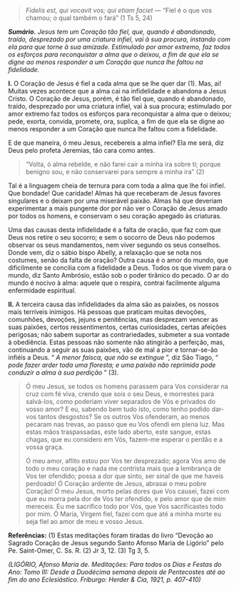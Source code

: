 > *Fidelis est, qui vocavit vos; qui etiam faciet* — “Fiel é o que vos chamou; o qual também o fará” (1 Ts 5, 24)

***Sumário.** Jesus tem um Coração tão fiel, que, quando é abandonado, traído, desprezado por uma criatura infiel, vai à sua procura, instando com ela para que torne à sua amizade. Estimulado por amor extremo, faz todos os esforços para reconquistar a alma que o deixou, a fim de que ela se digne ao menos responder a um Coração que nunca lhe faltou na fidelidade.*

**I.** O Coração de Jesus é fiel a cada alma que se lhe quer dar (1). Mas, ai! Muitas vezes acontece que a alma cai na infidelidade e abandona a Jesus Cristo. O Coração de Jesus, porém, é tão fiel que, quando é abandonado, traído, desprezado por uma criatura infiel, vai à sua procura; estimulado por amor extremo faz todos os esforços para reconquistar a alma que o deixou; pede, exorta, convida, promete, ora, suplica, a fim de que ela se digne ao menos responder a um Coração que nunca lhe faltou com a fidelidade.

E de que maneira, ó meu Jesus, recebereis a alma infiel? Ela me será, diz Deus pelo profeta Jeremias, tão cara como antes.

> “Volta, ó alma rebelde, e não farei cair a minha ira sobre ti; porque benigno sou, e não conservarei para sempre a minha ira” (2)

Tal é a linguagem cheia de ternura para com toda a alma que lhe foi infiel. Que bondade! Que caridade! Almas há que receberam de Jesus favores singulares e o deixam por uma miserável paixão. Almas há que deveriam experimentar a mais pungente dor por não ver o Coração de Jesus amado por todos os homens, e conservam o seu coração apegado às criaturas.

Uma das causas desta infidelidade é a falta de oração, que faz com que Deus nos retire o seu socorro; e sem o socorro de Deus não podemos observar os seus mandamentos, nem viver segundo os seus conselhos. Donde vem, diz o sábio bispo Abelly, a relaxação que se nota nos costumes, senão da falta de oração? Outra causa é o amor do mundo, que dificilmente se concilia com a fidelidade a Deus. Todos os que vivem para o mundo, diz Santo Ambrósio, estão sob o poder tirânico do pecado. O ar do mundo é nocivo à alma: aquele que o respira, contrai facilmente alguma enfermidade espiritual.

**II.** A terceira causa das infidelidades da alma são as paixões, os nossos mais terríveis inimigos. Há pessoas que praticam muitas devoções, comunhões, devoções, jejuns e penitências, mas desprezam vencer as suas paixões, certos ressentimentos, certas curiosidades, certas afeições perigosas; não sabem suportar as contrariedades, submeter a sua vontade à obediência. Estas pessoas não somente não atingirão a perfeição, mas, continuando a seguir as suas paixões, vão de mal a pior e tornar-se-ão infiéis a Deus. “ *A menor faísca, que não se extingue* ”, diz São Tiago, “ *pode fazer arder toda uma floresta; e uma paixão não reprimida pode conduzir a alma à sua perdição* ” (3).

> Ó meu Jesus, se todos os homens parassem para Vos considerar na cruz com fé viva, crendo que sois o seu Deus, e morrestes para salvá-los, como poderiam viver separados de Vós e privados do vosso amor? E eu, sabendo bem tudo isto, como tenho podido dar-vos tantos desgostos? Se os outros Vos ofenderam, ao menos pecaram nas trevas, ao passo que eu Vos ofendi em plena luz. Mas estas mãos traspassadas, este lado aberto, este sangue, estas chagas, que eu considero em Vós, fazem-me esperar o perdão e a vossa graça.
>
> Ó meu amor, aflito estou por Vos ter desprezado; agora Vos amo de todo o meu coração e nada me contrista mais que a lembrança de Vos ter ofendido; possa a dor que sinto, ser sinal de que me haveis perdoado! Ó Coração ardente de Jesus, abrasai o meu pobre Coração! Ó meu Jesus, morto pelas dores que Vos causei, fazei com que eu morra pela dor de Vos ter ofendido, e pelo amor que de mim mereceis. Eu me sacrifico todo por Vós, que Vos sacrificastes todo por mim. Ó Maria, Virgem fiel, fazei com que até a minha morte eu seja fiel ao amor de meu e vosso Jesus.

**Referências:** (1) Estas meditações foram tiradas do livro “Devoção ao Sagrado Coração de Jesus segundo Santo Afonso Maria de Ligório” pelo Pe. Saint-Omer, C. Ss. R. (2) Jr 3, 12. (3) Tg 3, 5.

*(LIGÓRIO, Afonso Maria de. Meditações: Para todos os Dias e Festas do Ano: Tomo III: Desde a Duodécima semana depois de Pentecostes até ao fim do ano Eclesiástico. Friburgo: Herder & Cia, 1921, p. 407-410)*

